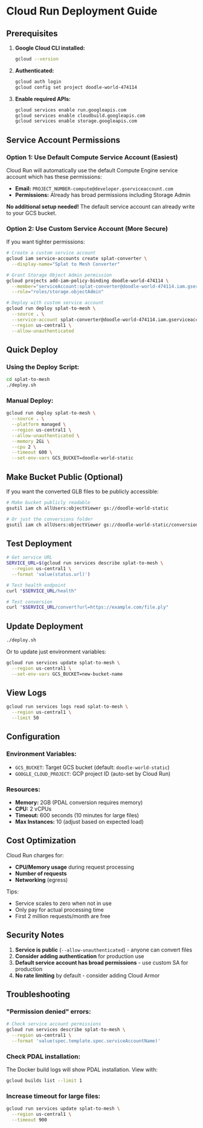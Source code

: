 # Cloud Run Deployment Guide

## Prerequisites

1. **Google Cloud CLI installed:**

   ```bash
   gcloud --version
   ```

2. **Authenticated:**

   ```bash
   gcloud auth login
   gcloud config set project doodle-world-474114
   ```

3. **Enable required APIs:**
   ```bash
   gcloud services enable run.googleapis.com
   gcloud services enable cloudbuild.googleapis.com
   gcloud services enable storage.googleapis.com
   ```

## Service Account Permissions

### Option 1: Use Default Compute Service Account (Easiest)

Cloud Run will automatically use the default Compute Engine service account which has these permissions:

- **Email:** `PROJECT_NUMBER-compute@developer.gserviceaccount.com`
- **Permissions:** Already has broad permissions including Storage Admin

**No additional setup needed!** The default service account can already write to your GCS bucket.

### Option 2: Use Custom Service Account (More Secure)

If you want tighter permissions:

```bash
# Create a custom service account
gcloud iam service-accounts create splat-converter \
  --display-name="Splat to Mesh Converter"

# Grant Storage Object Admin permission
gcloud projects add-iam-policy-binding doodle-world-474114 \
  --member="serviceAccount:splat-converter@doodle-world-474114.iam.gserviceaccount.com" \
  --role="roles/storage.objectAdmin"

# Deploy with custom service account
gcloud run deploy splat-to-mesh \
  --source . \
  --service-account splat-converter@doodle-world-474114.iam.gserviceaccount.com \
  --region us-central1 \
  --allow-unauthenticated
```

## Quick Deploy

### Using the Deploy Script:

```bash
cd splat-to-mesh
./deploy.sh
```

### Manual Deploy:

```bash
gcloud run deploy splat-to-mesh \
  --source . \
  --platform managed \
  --region us-central1 \
  --allow-unauthenticated \
  --memory 2Gi \
  --cpu 2 \
  --timeout 600 \
  --set-env-vars GCS_BUCKET=doodle-world-static
```

## Make Bucket Public (Optional)

If you want the converted GLB files to be publicly accessible:

```bash
# Make bucket publicly readable
gsutil iam ch allUsers:objectViewer gs://doodle-world-static

# Or just the conversions folder
gsutil iam ch allUsers:objectViewer gs://doodle-world-static/conversions/
```

## Test Deployment

```bash
# Get service URL
SERVICE_URL=$(gcloud run services describe splat-to-mesh \
  --region us-central1 \
  --format 'value(status.url)')

# Test health endpoint
curl "$SERVICE_URL/health"

# Test conversion
curl "$SERVICE_URL/convert?url=https://example.com/file.ply"
```

## Update Deployment

```bash
./deploy.sh
```

Or to update just environment variables:

```bash
gcloud run services update splat-to-mesh \
  --region us-central1 \
  --set-env-vars GCS_BUCKET=new-bucket-name
```

## View Logs

```bash
gcloud run services logs read splat-to-mesh \
  --region us-central1 \
  --limit 50
```

## Configuration

### Environment Variables:

- `GCS_BUCKET`: Target GCS bucket (default: `doodle-world-static`)
- `GOOGLE_CLOUD_PROJECT`: GCP project ID (auto-set by Cloud Run)

### Resources:

- **Memory:** 2GB (PDAL conversion requires memory)
- **CPU:** 2 vCPUs
- **Timeout:** 600 seconds (10 minutes for large files)
- **Max Instances:** 10 (adjust based on expected load)

## Cost Optimization

Cloud Run charges for:

- **CPU/Memory usage** during request processing
- **Number of requests**
- **Networking** (egress)

Tips:

- Service scales to zero when not in use
- Only pay for actual processing time
- First 2 million requests/month are free

## Security Notes

1. **Service is public** (`--allow-unauthenticated`) - anyone can convert files
2. **Consider adding authentication** for production use
3. **Default service account has broad permissions** - use custom SA for production
4. **No rate limiting** by default - consider adding Cloud Armor

## Troubleshooting

### "Permission denied" errors:

```bash
# Check service account permissions
gcloud run services describe splat-to-mesh \
  --region us-central1 \
  --format 'value(spec.template.spec.serviceAccountName)'
```

### Check PDAL installation:

The Docker build logs will show PDAL installation. View with:

```bash
gcloud builds list --limit 1
```

### Increase timeout for large files:

```bash
gcloud run services update splat-to-mesh \
  --region us-central1 \
  --timeout 900
```
